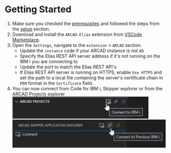 # Getting Started
1. Make sure you checked the [prerequisites](pages/prerequisites.md) and followed the steps from the [setup](pages/setup.md) section.
2. Download and install the `ARCAD-Elias` extension from [VSCode Marketplace](https://marketplace.visualstudio.com/items?itemName=arcadsoftware.arcad-elias).
3. Open the `Settings`, navigate to the `extension` > `ARCAD` section.
    - Update the `instance` code if your ARCAD instance is not `AD`
    - Specify the Elias REST API server address if it's not running on the IBM i you are connecting to
    - Update the port to match the Elias REST API's
    - If Elias REST API server is running on HTTPS, enable `Use HTTPS` and set the path to a local file containing the server's certificate chain in `PEM` format in the `Certificate` field.
4. You can now connect from Code for IBM i, Skipper explorer or from the ARCAD Projects explorer
![config_001](../assets/config_001.png)
![config_002](../assets/config_002.png)